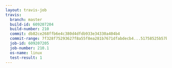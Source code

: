 ```yaml
---
layout: travis-job
travis:
  branch: master
  build-id: 609207204
  build-number: 210
  commit: db82ce268ffb6e4c380d4dfdb933e34330a404b4
  commit-range: 7f328f75293627f8a55f8ea281b7671dfabdecb4...51758525b57bb3cacbcf5ccf591827ef5e2c0539
  job-id: 609207205
  job-number: 210.1
  os-name: linux
  test-result: 1
---
```

